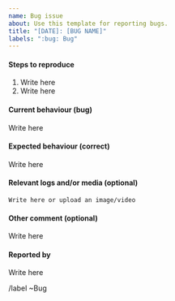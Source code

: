 ```yaml
---
name: Bug issue
about: Use this template for reporting bugs.
title: "[DATE]: [BUG NAME]"
labels: ":bug: Bug"
---
```


<!-- 
This is a comment and will be hidden :)
Thanks for helping us to improve deepa2!
-->


#### Steps to reproduce 
1. Write here
2. Write here


#### Current behaviour (bug)
Write here


#### Expected behaviour (correct)
Write here


#### Relevant logs and/or media (optional)
```
Write here or upload an image/video
```

#### Other comment (optional)
Write here


#### Reported by
Write here


<!-- Don't edit below this line -->
/label ~Bug